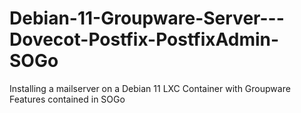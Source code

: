 # Debian-11-Groupware-Server---Dovecot-Postfix-PostfixAdmin-SOGo
Installing a mailserver on a Debian 11 LXC Container with Groupware Features contained in SOGo
